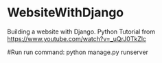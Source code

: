 # WebsiteWithDjango
Building a website with Django. Python Tutorial
from https://www.youtube.com/watch?v=_uQrJ0TkZlc

#Run
run command: python manage.py runserver
